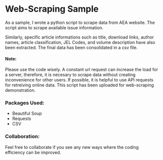 <h1>Web-Scraping Sample</h1>
As a sample, I wrote a python script to scrape data from AEA website. The script aims to scrape available issue information. 

Similarly, specific article informations such as title, download links, author names, article classification, JEL Codes, and volume description have also been extracted.
The final data has been consolidated in a csv file.


<h4>Note: </h4>Please use the code wisely. A constant url request can increase the load for a server, therefore, it is necesary to scrape data without creating inconvenience for other users.
If possible, it is helpful to use API requests for retreiving online data. This script has been uploaded for web-scraping demonstration.

<h3>Packages Used:</h3>
<ul>
  <li>Beautiful Soup</li>
  <li>Requests</li>
  <li>CSV</li>
</ul>

<h3>Collaboration:</h3>
Feel free to collaborate if you see any new ways where the coding efficiency can be improved.

